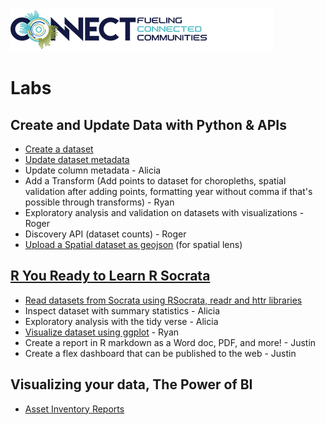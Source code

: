 ![Tyler Connect](https://github.com/aliciatb/connect/blob/master/images/connect_logo.png)

# Labs

## Create and Update Data with Python & APIs

- [Create a dataset](notebooks/create_dataset.ipynb)
- [Update dataset metadata](notebooks/update_dataset_metadata.ipynb)
- Update column metadata - Alicia
- Add a Transform (Add points to dataset for choropleths, spatial validation after adding points, formatting year without comma if that's possible through transforms) - Ryan
- Exploratory analysis and validation on datasets with visualizations - Roger
- Discovery API (dataset counts) - Roger
- [Upload a Spatial dataset as geojson](notebooks/create_dataset_geojson.ipynb) (for spatial lens)

## [R You Ready to Learn R Socrata](https://aliciatb.github.io/connect/)

- [Read datasets from Socrata using RSocrata, readr and httr libraries](https://aliciatb.github.io/connect/read_data.html)
- Inspect dataset with summary statistics - Alicia
- Exploratory analysis with the tidy verse - Alicia
- [Visualize dataset using ggplot](https://aliciatb.github.io/connect/visualize_data.html) - Ryan
- Create a report in R markdown as a Word doc, PDF, and more! - Justin
- Create a flex dashboard that can be published to the web - Justin

## Visualizing your data, The Power of BI
- [Asset Inventory Reports](https://app.powerbi.com/groups/me/reports/3e798ebf-93f0-4ca6-a2be-dc178b39fc48?ctid=7cc5f0f9-ee5b-4106-a62d-1b9f7be46118)